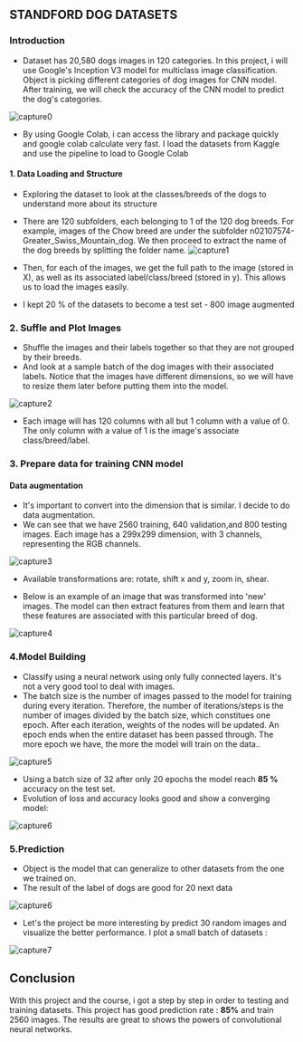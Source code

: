 ## **STANDFORD DOG DATASETS**
### **Introduction**
- Dataset has 20,580 dogs images in 120 categories. In this project, i will use Google's Inception V3 model for multiclass image classification. Object is picking different categories of dog images for CNN model. After training, we will check the accuracy of the CNN model to predict the dog's categories. 

![capture0](Capture10.PNG)

- By using Google Colab, i can access the library and package quickly and google colab calculate very fast. I load the datasets from Kaggle and use the pipeline to load to Google Colab
#### **1. Data Loading and Structure**
- Exploring the dataset to look at the classes/breeds of the dogs to understand more about its structure
  
- There are 120 subfolders, each belonging to 1 of the 120 dog breeds. For example, images of the Chow breed are under the subfolder n02107574-Greater_Swiss_Mountain_dog. We then proceed to extract the name of the dog breeds by splitting the folder name.
![capture1](Capture2.PNG)

- Then, for each of the images, we get the full path to the image (stored in X), as well as its associated label/class/breed (stored in y). This allows us to load the images easily. 
-  I kept 20 % of the datasets to become a test set - 800 image augmented 

### **2. Suffle and Plot Images**
- Shuffle the images and their labels together so that they are not grouped by their breeds.
-  And look at a sample batch of the dog images with their associated labels. Notice that the images have different dimensions, so we will have to resize them later before putting them into the model. 

![capture2](Capture3.PNG)

- Each image will has 120 columns with all but 1 column with a value of 0. The only column with a value of 1 is the image's associate class/breed/label.


### **3. Prepare data for training CNN model**
#### Data augmentation
- It's important to convert into the dimension that is similar. I decide to do data augmentation. 
- We can see that we have 2560 training, 640 validation,and 800 testing images. Each image has a 299x299 dimension, with 3 channels, representing the RGB channels.

![capture3](Capture6.PNG)

-  Available transformations are: rotate, shift x and y, zoom in, shear.

- Below is an example of an image that was transformed into 'new' images. The model can then extract features from them and learn that these features are associated with this particular breed of dog.

![capture4](Capture4.PNG)

### **4.Model Building**
- Classify using a neural network using only fully connected layers. It's not a very good tool to deal with images.
- The batch size is the number of images passed to the model for training during every iteration. Therefore, the number of iterations/steps is the number of images divided by the batch size, which constitues one epoch. After each iteration, weights of the nodes will be updated. An epoch ends when the entire dataset has been passed through. The more epoch we have, the more the model will train on the data..
  
![capture5](Capture5.PNG)

- Using a batch size of 32 after only 20 epochs the model reach **85 %** accuracy on the test set. 
- Evolution of loss and accuracy looks good and show a converging model:
  
![capture6](Capture7.PNG)

### **5.Prediction**
- Object is the model that can generalize to other datasets from the one we trained on. 
- The result of the label of dogs are good for 20 next data 

![capture6](Capture8.PNG)

- Let's the project be more interesting by predict 30 random images and visualize the better performance. I plot a small batch of datasets :

![capture7](Capture9.PNG)


## Conclusion

With this project and the course, i got a step by step in order to testing and training datasets.  This project has good prediction rate : **85%** and train 2560 images. The results are great to shows the powers of convolutional neural networks. 
